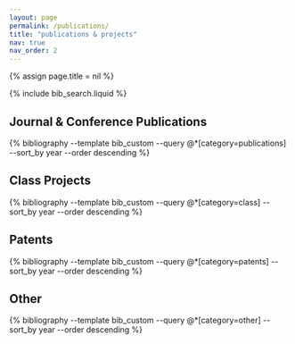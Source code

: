 ```yaml
---
layout: page
permalink: /publications/
title: "publications & projects"
nav: true
nav_order: 2
---
```


{% assign page.title = nil %}

{% include bib_search.liquid %}

<div class="publications">

  <h2 class="pub-category">Journal & Conference Publications</h2>
  {% bibliography --template bib_custom --query @*[category=publications] --sort_by year --order descending %}

  <h2 class="pub-category">Class Projects</h2>
  {% bibliography --template bib_custom --query @*[category=class] --sort_by year --order descending %}

  <h2 class="pub-category">Patents</h2>
  {% bibliography --template bib_custom --query @*[category=patents] --sort_by year --order descending %}

  <h2 class="pub-category">Other</h2>
  {% bibliography --template bib_custom --query @*[category=other] --sort_by year --order descending %}

</div>
